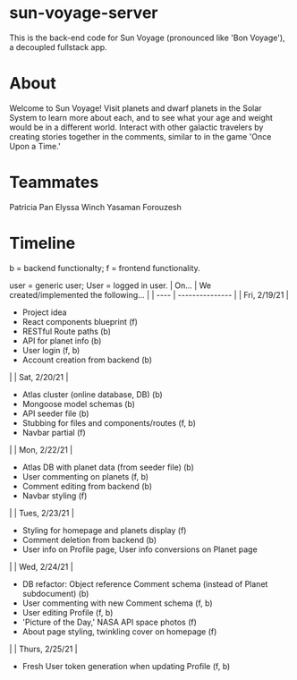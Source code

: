 # sun-voyage-server
This is the back-end code for Sun Voyage (pronounced like 'Bon Voyage'), a decoupled fullstack app.

# About
Welcome to Sun Voyage! Visit planets and dwarf planets in the Solar System to learn more about each, and to see what your age and weight would be in a different world. Interact with other galactic travelers by creating stories together in the comments, similar to in the game 'Once Upon a Time.'

# Teammates
Patricia Pan
Elyssa Winch
Yasaman Forouzesh

# Timeline
<!-- How to add lists w/i a markdown table: https://stackoverflow.com/questions/19950648/how-to-write-lists-inside-a-markdown-table -->
b = backend functionalty; f = frontend functionality.

user = generic user; User = logged in user. 
| On... | We created/implemented the following... |
| ---- | --------------- |
| Fri, 2/19/21 | <ul> <li>Project idea</li> <li> React components blueprint (f)</li> <li> RESTful Route paths (b)</li> <li>API for planet info (b)</li> <li>User login  (f, b)</li> <li>Account creation from backend (b)</li> </ul> |
| Sat, 2/20/21 | <ul> <li>Atlas cluster (online database, DB) (b)</li> <li>Mongoose model schemas (b)</li> <li>API seeder file (b)</li> <li>Stubbing for files and components/routes (f, b)</li> <li>Navbar partial (f)</li> </ul>|
| Mon, 2/22/21 | <ul> <li>Atlas DB with planet data (from seeder file) (b)</li> <li>User commenting on planets (f, b)</li> <li>Comment editing from backend (b)</li> <li>Navbar styling (f)</li> </ul> |
| Tues, 2/23/21 | <ul> <li>Styling for homepage and planets display (f)</li> <li>Comment deletion from backend (b)</li> <li>User info on Profile page, User info conversions on Planet page</li> </ul> | 
| Wed, 2/24/21 | <ul> <li>DB refactor: Object reference Comment schema (instead of Planet subdocument) (b)</li> <li>User commenting with new Comment schema (f, b)</li> <li>User editing Profile (f, b)</li> <li>'Picture of the Day,' NASA API space photos (f)</li> <li>About page styling, twinkling cover on homepage (f)</li> </ul> |
| Thurs, 2/25/21 | <ul> <li>Fresh User token generation when updating Profile (f, b)</li></ul>

